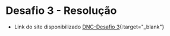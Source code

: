 # Desafio 3 - Resolução

- Link do site disponibilizado [DNC-Desafio 3](https://dnc-desafio-3-plum.vercel.app/){:target="_blank"}
